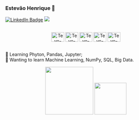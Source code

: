 ### Estevão Henrique 💚

[![LinkedIn Badge](https://img.shields.io/badge/-Estevão_Henrique-grenn?style=flat-square&logo=Linkedin&logoColor=white&link=https://www.linkedin.com/in/estevaohenrique/)](https://www.linkedin.com/in/estevaohenrique/)
<a href="https://github.com/estevaohenrique/?tab=follow">
  <img src="https://img.shields.io/github/followers/estevaohenrique?label=Follow&style=social" />
</a>

<div align="center" style="display: inline_block"><br>
  <a href="https://github.com/estevaohenrique"><img align="center" alt="Tevo-python" height="30" width="40" src="https://cdn.jsdelivr.net/gh/devicons/devicon/icons/python/python-original.svg"></a>
  <a href="https://github.com/estevaohenrique"><img align="center" alt="Tevo-pandas" height="30" width="40" src="https://cdn.jsdelivr.net/gh/devicons/devicon/icons/pandas/pandas-original.svg"></a>
  <a href="https://github.com/estevaohenrique"><img align="center" alt="Tevo-git" height="30" width="40" src="https://cdn.jsdelivr.net/gh/devicons/devicon/icons/jupyter/jupyter-original.svg"></a>
  <a href="https://github.com/estevaohenrique"><img align="center" alt="Tevo-git" height="30" width="40" src="https://cdn.jsdelivr.net/gh/devicons/devicon/icons/git/git-original.svg"></a>
  <a href="https://github.com/estevaohenrique"><img align="center" alt="Tevo-git" height="30" width="40" src="https://cdn.jsdelivr.net/gh/devicons/devicon/icons/github/github-original.svg"></a>
</div><br>
    
🌱 Learning Phyton, Pandas, Jupyter;<br>
🌳 Wanting to learn Machine Learning, NumPy, SQL, Big Data.



<div align="center">
  <a href="https://github.com/estevaohenrique">
  <img height="150em" src="https://github-readme-stats.vercel.app/api?username=estevaohenrique&count_private=true&show_icons=true&custom_title=GitHub%20Status&hide=issues&title_color=62C334&icon_color=EFFFE8&bg_color=ffffff00&text_color=62C334&hide_border=true"/></a>
<!-- Langues -->
 <a href="https://github.com/estevaohenrique"><img height="100em" src="https://github-readme-stats.vercel.app/api/top-langs/?username=estevaohenrique&layout=compact&langs_count=7&title_color=62C334&icon_color=EFFFE8&bg_color=ffffff00&text_color=62C334&hide_border=true"/></a>
</div>




